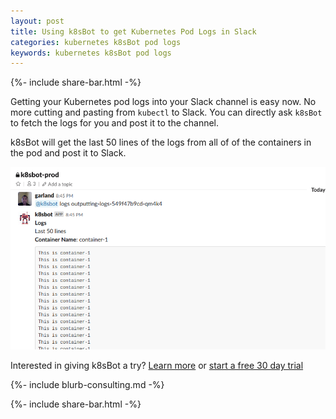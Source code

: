 ```yaml
---
layout: post
title: Using k8sBot to get Kubernetes Pod Logs in Slack
categories: kubernetes k8sBot pod logs
keywords: kubernetes k8sBot pod logs
---
```

{%- include share-bar.html -%}

Getting your Kubernetes pod logs into your Slack channel is easy now.  No more cutting and pasting
from `kubectl` to Slack.  You can directly ask `k8sBot` to fetch the logs for you and
post it to the channel.

k8sBot will get the last 50 lines of the logs from all of of the containers in
the pod and post it to Slack.

![k8sbot logs](/assets/blog/images/workflow/k8sbot-pod-logs.png)

Interested in giving k8sBot a try? <A HREF="https://managedkube.com/">Learn more</a> or <A HREF="https://managedkube.com/free-k8sbot-trial-signup">start a free 30 day trial</a>

{%- include blurb-consulting.md -%}

<!-- Blog footer share -->
{%- include share-bar.html -%}
